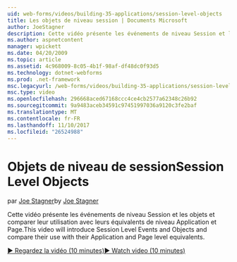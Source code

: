 ```yaml
---
uid: web-forms/videos/building-35-applications/session-level-objects
title: Les objets de niveau session | Documents Microsoft
author: JoeStagner
description: Cette vidéo présente les événements de niveau Session et les objets et comparer leur utilisation avec leurs équivalents de niveau Application et Page.
ms.author: aspnetcontent
manager: wpickett
ms.date: 04/20/2009
ms.topic: article
ms.assetid: 4c968009-8c05-4b1f-98af-df48dc0f93d5
ms.technology: dotnet-webforms
ms.prod: .net-framework
msc.legacyurl: /web-forms/videos/building-35-applications/session-level-objects
msc.type: video
ms.openlocfilehash: 296668aced67168ccc4ce4cb2577a62348c26b92
ms.sourcegitcommit: 9a9483aceb34591c97451997036a9120c3fe2baf
ms.translationtype: MT
ms.contentlocale: fr-FR
ms.lasthandoff: 11/10/2017
ms.locfileid: "26524988"
---
```

<a name="session-level-objects"></a><span data-ttu-id="6c3eb-103">Objets de niveau de session</span><span class="sxs-lookup"><span data-stu-id="6c3eb-103">Session Level Objects</span></span>
====================
<span data-ttu-id="6c3eb-104">par [Joe Stagner](https://github.com/JoeStagner)</span><span class="sxs-lookup"><span data-stu-id="6c3eb-104">by [Joe Stagner](https://github.com/JoeStagner)</span></span>

<span data-ttu-id="6c3eb-105">Cette vidéo présente les événements de niveau Session et les objets et comparer leur utilisation avec leurs équivalents de niveau Application et Page.</span><span class="sxs-lookup"><span data-stu-id="6c3eb-105">This video will introduce Session Level Events and Objects and compare their use with their Application and Page level equivalents.</span></span>

[<span data-ttu-id="6c3eb-106">&#9654; Regardez la vidéo (10 minutes)</span><span class="sxs-lookup"><span data-stu-id="6c3eb-106">&#9654; Watch video (10 minutes)</span></span>](https://channel9.msdn.com/Blogs/ASP-NET-Site-Videos/session-level-objects)
